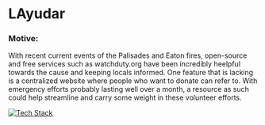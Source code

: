 # LAyudar

### Motive:

With recent current events of the Palisades and Eaton fires, open-source and free services such as watchduty.org  have been incredibly heelpful towards the cause and keeping locals informed. One feature that is lacking is a centralized website where people who want to donate can refer to. With emergency efforts probably lasting well over a month, a resource as such could help streamline and carry some weight in these volunteer efforts. 

[![Tech Stack](https://skillicons.dev/icons?i=py,github,&theme=light)](https://skillicons.dev)
